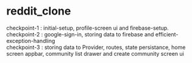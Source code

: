 # reddit_clone

checkpoint-1 : initial-setup, profile-screen ui and firebase-setup. <br />
checkpoint-2 : google-sign-in, storing data to firebase and efficient-exception-handling <br />
checkpoint-3 : storing data to Provider, routes, state persistance, home screen appbar, community list drawer and create community screen ui <br/>
